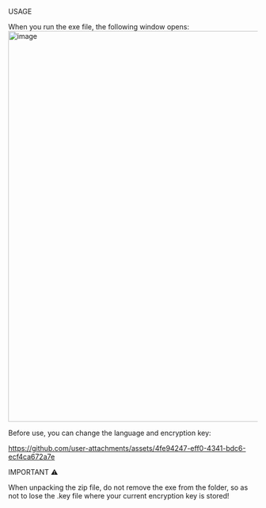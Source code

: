 USAGE

When you run the exe file, the following window opens:
<img width="1122" height="789" alt="image" src="https://github.com/user-attachments/assets/c7eadbc2-4137-4f93-b481-b1d26b4419c0" />

Before use, you can change the language and encryption key:


https://github.com/user-attachments/assets/4fe94247-eff0-4341-bdc6-ecf4ca672a7e


IMPORTANT ⚠️

When unpacking the zip file, do not remove the exe from the folder, so as not to lose the .key file where your current encryption key is stored!
